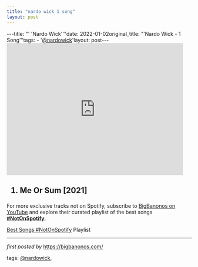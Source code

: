 ```yaml
---
title: "nardo wick 1 song"
layout: post
---
```

---title: "' 'Nardo Wick''"date: 2022-01-02original_title: "'Nardo Wick - 1 Song'"tags:  - '[@nardowick](/tags/nardowick/)'layout: post---<iframe frameborder="0" height="360" src="https://youtube.com/embed/olKxFg0j-Ow?list=PLtuNtuTatqI2zvShDm4NrcI4TX6u2-1yn" width="480"></iframe><h2><ol><li>Me Or Sum [2021]</li></ol></h2><!--Subscribe and Playlist Links--><div>    <p>For more exclusive tracks not on Spotify, subscribe to <a href="https://www.youtube.com/[@BigBanonos](/tags/BigBanonos/)" target="_blank">BigBanonos on YouTube</a> and explore their curated playlist of the best songs <strong>[#NotOnSpotify](/tags/NotOnSpotify/)</strong>.</p>    <p><a href="https://www.youtube.com/playlist?list=PLtuNtuTatqI0kFahUCbtbfenC_ET5O_tr" target="_blank">Best Songs [#NotOnSpotify](/tags/NotOnSpotify/) Playlist<br /></a></p></div><hr /><p><em>first posted by</em> <a href="https://bigbanonos.com/" rel="noopener" target="_new">https://bigbanonos.com/</a></p><p>tags: [@nardowick](/tags/nardowick/),</p>